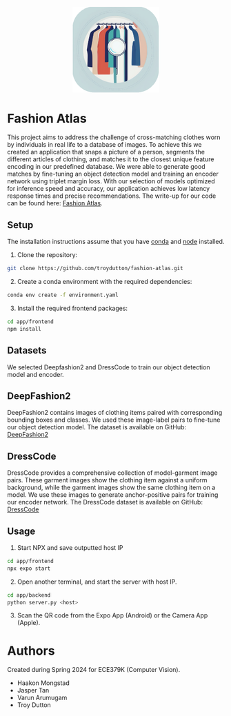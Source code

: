 <p align="center">
    <img src="assets/icon.png" alt="Image Description" width="200" /> 
</p>

# Fashion Atlas

This project aims to address the challenge of cross-matching clothes worn by individuals in real life to a database of images. To achieve this we created an application that snaps a picture of a person, segments the different articles of clothing, and matches it to the closest unique feature encoding in our predefined database. We were able to generate good matches by fine-tuning an object detection model and training an encoder network using triplet margin loss. With our selection of models optimized for inference speed and accuracy, our application achieves low latency response times and precise recommendations. The write-up for our code can be found here: [Fashion Atlas](https://drive.google.com/file/d/18KIJtBHPAO6X9lUBsgYLL8pWhv92UXd6/view?usp=drive_link).

## Setup

The installation instructions assume that you have [conda](https://conda.io/projects/conda/en/latest/user-guide/install/index.html) and [node](https://nodejs.org/en/download) installed.

1. Clone the repository: 
```bash
git clone https://github.com/troydutton/fashion-atlas.git
```

2. Create a conda environment with the required dependencies:
```bash
conda env create -f environment.yaml
```

3. Install the required frontend packages:
```bash
cd app/frontend
npm install
```

## Datasets

We selected Deepfashion2 and DressCode to train our object detection model and encoder.

## DeepFashion2

DeepFashion2 contains images of clothing items paired with corresponding bounding boxes and classes. We used these image-label pairs to fine-tune our object detection model. The dataset is available on GitHub: [DeepFashion2](https://github.com/switchablenorms/DeepFashion2)

## DressCode

DressCode provides a comprehensive collection of model-garment image pairs. These garment images show the clothing item against a uniform background, while the garment images show the same clothing item on a model. We use these images to generate anchor-positive pairs for training our encoder network. The DressCode dataset is available on GitHub: [DressCode](https://github.com/aimagelab/dress-code)

## Usage

1. Start NPX and save outputted host IP
```bash
cd app/frontend
npx expo start
```

2. Open another terminal, and start the server with host IP.
```bash
cd app/backend
python server.py <host>
``` 

3. Scan the QR code from the Expo App (Android) or the Camera App (Apple).

# Authors

Created during Spring 2024 for ECE379K (Computer Vision).
- Haakon Mongstad
- Jasper Tan
- Varun Arumugam
- Troy Dutton